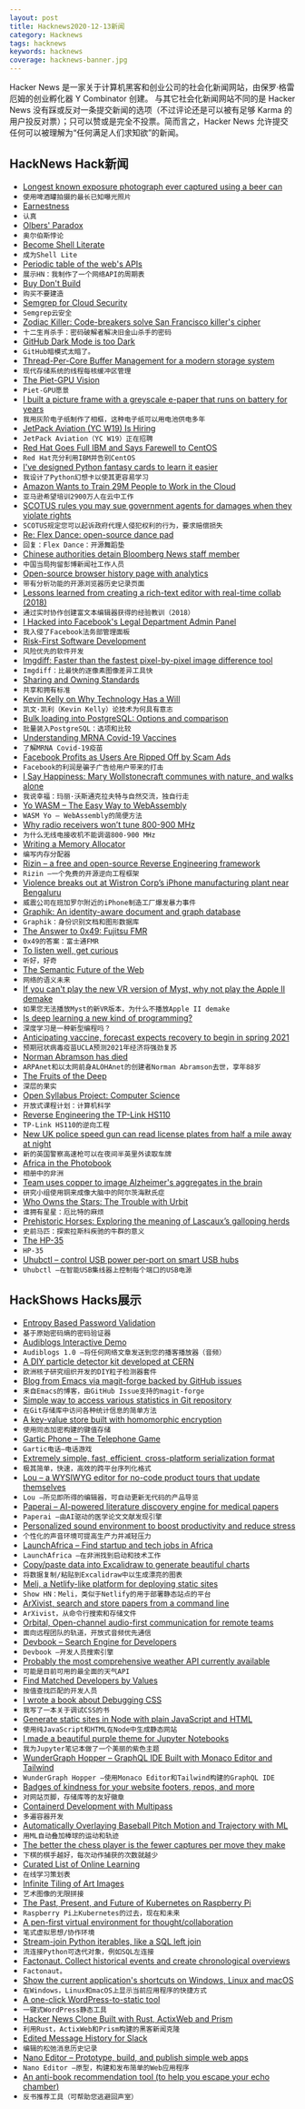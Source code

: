 ```yaml
---
layout: post
title: Hacknews2020-12-13新闻
category: Hacknews
tags: hacknews
keywords: hacknews
coverage: hacknews-banner.jpg
---
```


Hacker News 是一家关于计算机黑客和创业公司的社会化新闻网站，由保罗·格雷厄姆的创业孵化器 Y Combinator 创建。
与其它社会化新闻网站不同的是 Hacker News 没有踩或反对一条提交新闻的选项（不过评论还是可以被有足够 Karma 的用户投反对票）；只可以赞或是完全不投票。简而言之，Hacker News 允许提交任何可以被理解为“任何满足人们求知欲”的新闻。

## HackNews Hack新闻


- [Longest known exposure photograph ever captured using a beer can](https://www.herts.ac.uk/about-us/media-centre/news/2020/longest-known-exposure-photograph-ever-captured-using-a-beer-can)
- `使用啤酒罐拍摄的最长已知曝光照片`
- [Earnestness](http://paulgraham.com/earnest.html)
- `认真`
- [Olbers' Paradox](https://en.wikipedia.org/wiki/Olbers%27_paradox#:~:text=In%20astrophysics%20and%20physical%20cosmology,infinite%20and%20eternal%20static%20universe.)
- `奥尔伯斯悖论`
- [Become Shell Literate](https://drewdevault.com/2020/12/12/Shell-literacy.html)
- `成为Shell Lite`
- [Periodic table of the web's APIs](http://wwwperiodictable.surge.sh/?hn5)
- `展示HN：我制作了一个网络API的周期表`
- [Buy Don't Build](https://jrott.com/posts/why-buy/)
- `购买不要建造`
- [Semgrep for Cloud Security](https://www.marcolancini.it/2020/blog-semgrep-for-cloud-security/)
- `Semgrep云安全`
- [Zodiac Killer: Code-breakers solve San Francisco killer's cipher](https://www.bbc.com/news/world-us-canada-55285805)
- `十二生肖杀手：密码破解者解决旧金山杀手的密码`
- [GitHub Dark Mode is too Dark](https://blog.karenying.com/posts/github-darkmode-sucks)
- `GitHub暗模式太暗了。`
- [Thread-Per-Core Buffer Management for a modern storage system](https://vectorized.io/blog/tpc-buffers/)
- `现代存储系统的线程每核缓冲区管理`
- [The Piet-GPU Vision](https://github.com/linebender/piet-gpu/blob/master/doc/vision.md)
- `Piet-GPU愿景`
- [I built a picture frame with a greyscale e-paper that runs on battery for years](https://framelabs.eu/en/)
- `我用灰阶电子纸制作了相框，这种电子纸可以用电池供电多年`
- [JetPack Aviation (YC W19) Is Hiring](https://jetpackaviation.com/career/)
- `JetPack Aviation（YC W19）正在招聘`
- [Red Hat Goes Full IBM and Says Farewell to CentOS](https://www.servethehome.com/red-hat-goes-full-ibm-and-says-farewell-to-centos/)
- `Red Hat充分利用IBM并告别CentOS`
- [I've designed Python fantasy cards to learn it easier](https://summonthejson.com/products/summon-the-json-python-deck)
- `我设计了Python幻想卡以使其更容易学习`
- [Amazon Wants to Train 29M People to Work in the Cloud](https://www.wsj.com/articles/amazon-wants-to-train-29-million-people-to-work-in-the-cloud-11607621622)
- `亚马逊希望培训2900万人在云中工作`
- [SCOTUS rules you may sue government agents for damages when they violate rights](https://ij.org/press-release/u-s-supreme-court-rules-unanimously-you-may-sue-government-agents-for-damages-when-they-violate-your-individual-rights/)
- `SCOTUS规定您可以起诉政府代理人侵犯权利的行为，要求赔偿损失`
- [Re: Flex Dance: open-source dance pad](https://reflex.dance/)
- `回复：Flex Dance：开源舞蹈垫`
- [Chinese authorities detain Bloomberg News staff member](https://www.axios.com/china-government-bloomberg-news-arrest-journalist-5016b770-6ece-476d-a108-653a0667ece9.html)
- `中国当局拘留彭博新闻社工作人员`
- [Open-source browser history page with analytics](https://github.com/seanmiller802/BrowserTime)
- `带有分析功能的开源浏览器历史记录页面`
- [Lessons learned from creating a rich-text editor with real-time collab (2018)](https://ckeditor.com/blog/Lessons-learned-from-creating-a-rich-text-editor-with-real-time-collaboration/)
- `通过实时协作创建富文本编辑器获得的经验教训（2018）`
- [I Hacked into Facebook's Legal Department Admin Panel](https://alaa.blog/2020/12/how-i-hacked-facebook-part-one/)
- `我入侵了Facebook法务部管理面板`
- [Risk-First Software Development](https://riskfirst.org)
- `风险优先的软件开发`
- [Imgdiff: Faster than the fastest pixel-by-pixel image difference tool](https://github.com/n7olkachev/imgdiff)
- `Imgdiff：比最快的逐像素图像差异工具快`
- [Sharing and Owning Standards](https://diff.substack.com/p/sharing-and-owning-standards)
- `共享和拥有标准`
- [Kevin Kelly on Why Technology Has a Will](https://palladiummag.com/2020/12/10/kevin-kelly-on-why-technology-has-a-will/)
- `凯文·凯利（Kevin Kelly）论技术为何具有意志`
- [Bulk loading into PostgreSQL: Options and comparison](https://www.highgo.ca/2020/12/08/bulk-loading-into-postgresql-options-and-comparison/)
- `批量装入PostgreSQL：选项和比较`
- [Understanding MRNA Covid-19 Vaccines](https://www.cdc.gov/coronavirus/2019-ncov/vaccines/different-vaccines/mrna.html)
- `了解MRNA Covid-19疫苗`
- [Facebook Profits as Users Are Ripped Off by Scam Ads](https://www.buzzfeednews.com/article/craigsilverman/facebook-ad-scams-revenue-china-tiktok-vietnam)
- `Facebook的利润是骗子广告给用户带来的打击`
- [I Say Happiness: Mary Wollstonecraft communes with nature, and walks alone](https://www.laphamsquarterly.org/roundtable/i-say-happiness)
- `我说幸福：玛丽·沃斯通克拉夫特与自然交流，独自行走`
- [Yo WASM – The Easy Way to WebAssembly](https://deislabs.io/posts/introducing-yo-wasm/)
- `WASM Yo – WebAssembly的简便方法`
- [Why radio receivers won’t tune 800-900 MHz](https://computer.rip/2020-11-28%20the%20verboten%20band.html)
- `为什么无线电接收机不能调谐800-900 MHz`
- [Writing a Memory Allocator](http://dmitrysoshnikov.com/compilers/writing-a-memory-allocator/)
- `编写内存分配器`
- [Rizin – a free and open-source Reverse Engineering framework](https://rizin.re/posts/announcing-rizin/)
- `Rizin –一个免费的开源逆向工程框架`
- [Violence breaks out at Wistron Corp’s iPhone manufacturing plant near Bengaluru](https://timesofindia.indiatimes.com/city/bengaluru/violence-breaks-out-at-wistron-corps-iphone-manufacturing-plant-near-bengaluru/articleshow/79691511.cms)
- `威震公司在班加罗尔附近的iPhone制造工厂爆发暴力事件`
- [Graphik: An identity-aware document and graph database](https://github.com/graphikDB/graphik)
- `Graphik：身份识别文档和图形数据库`
- [The Answer to 0x49: Fujitsu FMR](http://www.os2museum.com/wp/the-answer-to-0x49-fujitsu-fmr/)
- `0x49的答案：富士通FMR`
- [To listen well, get curious](https://www.benkuhn.net/listen/)
- `听好，好奇`
- [The Semantic Future of the Web](https://stackoverflow.blog/2020/12/10/the-semantic-future-of-the-web/?cb=1)
- `网络的语义未来`
- [If you can't play the new VR version of Myst, why not play the Apple II demake](http://www.deater.net/weave/vmwprod/mist/)
- `如果您无法播放Myst的新VR版本，为什么不播放Apple II demake`
- [Is deep learning a new kind of programming?](http://tomasp.net/blog/2020/learning-and-programming/)
- `深度学习是一种新型编程吗？`
- [Anticipating vaccine, forecast expects recovery to begin in spring 2021](https://www.anderson.ucla.edu/news-and-events/press-releases/anticipating-vaccine-ucla-anderson-forecast-expects-recovery-to-begin-in-spring-21)
- `预期冠状病毒疫苗UCLA预测2021年经济将强劲复苏`
- [Norman Abramson has died](https://www.nytimes.com/2020/12/11/technology/norman-abramson-dead.html)
- `ARPAnet和以太网前身ALOHAnet的创建者Norman Abramson去世，享年88岁`
- [The Fruits of the Deep](http://oceans.nautil.us/feature/649/the-hidden-fruits-of-the-deep)
- `深层的果实`
- [Open Syllabus Project: Computer Science](https://opensyllabus.org/result/field?id=Computer+Science)
- `开放式课程计划：计算机科学`
- [Reverse Engineering the TP-Link HS110](https://www.softscheck.com/en/reverse-engineering-tp-link-hs110/)
- `TP-Link HS110的逆向工程`
- [New UK police speed gun can read license plates from half a mile away at night](https://www.thedrive.com/news/38111/new-uk-police-speed-gun-can-read-license-plates-from-nearly-half-a-mile-away-at-night)
- `新的英国警察高速枪可以在夜间半英里外读取车牌`
- [Africa in the Photobook](https://africainthephotobook.com/)
- `相册中的非洲`
- [Team uses copper to image Alzheimer's aggregates in the brain](https://blogs.illinois.edu/view/6367/502469350)
- `研究小组使用铜来成像大脑中的阿尔茨海默氏症`
- [Who Owns the Stars: The Trouble with Urbit](http://distributedweb.care/posts/who-owns-the-stars/)
- `谁拥有星星：厄比特的麻烦`
- [Prehistoric Horses: Exploring the meaning of Lascaux’s galloping herds](https://www.historytoday.com/archive/natural-histories/prehistoric-horses)
- `史前马匹：探索拉斯科疾驰的牛群的意义`
- [The HP-35](http://codex99.com/design/the-hp35.html)
- `HP-35`
- [Uhubctl – control USB power per-port on smart USB hubs](https://github.com/mvp/uhubctl)
- `Uhubctl –在智能USB集线器上控制每个端口的USB电源`


## HackShows Hacks展示

- [ Entropy Based Password Validation](https://github.com/lane-c-wagner/go-password-validator)
- `基于原始密码熵的密码验证器`
- [ Audiblogs Interactive Demo](https://audiblogs.com/)
- `Audiblogs 1.0 –将任何网络文章发送到您的播客播放器（音频）`
- [ A DIY particle detector kit developed at CERN](https://shop.kitspace.org/buy/electron-detector/)
- `欧洲核子研究组织开发的DIY粒子检测器套件`
- [ Blog from Emacs via magit-forge backed by GitHub issues](https://sgrove.essay.dev/post/25/essaydev-a-real-time-blog-from-emacs-magit-forge-based-on-github-issues)
- `来自Emacs的博客，由GitHub Issue支持的magit-forge`
- [ Simple way to access various statistics in Git repository](https://git-quick-stats.sh/)
- `在Git存储库中访问各种统计信息的简单方法`
- [ A key-value store built with homomorphic encryption](https://github.com/ankane/morph)
- `使用同态加密构建的键值存储`
- [ Gartic Phone – The Telephone Game](https://garticphone.com)
- `Gartic电话–电话游戏`
- [ Extremely simple, fast, efficient, cross-platform serialization format](https://github.com/RainwayApp/bebop)
- `极其简单，快速，高效的跨平台序列化格式`
- [ Lou – a WYSIWYG editor for no-code product tours that update themselves](https://www.louassist.com/?lou=672255313089)
- `Lou –所见即所得的编辑器，可自动更新无代码的产品导览`
- [ Paperai – AI-powered literature discovery engine for medical papers](https://github.com/neuml/paperai)
- `Paperai –由AI驱动的医学论文文献发现引擎`
- [ Personalized sound environment to boost productivity and reduce stress](https://naturvirt.netlify.app/)
- `个性化的声音环境可提高生产力并减轻压力`
- [ LaunchAfrica – Find startup and tech jobs in Africa](https://launchafrica.io/)
- `LaunchAfrica –在非洲找到启动和技术工作`
- [ Copy/paste data into Excalidraw to generate beautiful charts](https://twitter.com/excalidraw/status/1337355475474669569)
- `将数据复制/粘贴到Excalidraw中以生成漂亮的图表`
- [ Meli, a Netlify-like platform for deploying static sites](https://github.com/getmeli/meli)
- `Show HN：Meli，类似于Netlify的用于部署静态站点的平台`
- [ ArXivist, search and store papers from a command line](https://github.com/njhofmann/arXivist)
- `ArXivist，从命令行搜索和存储文件`
- [ Orbital, Open-channel audio-first communication for remote teams](http://orbital.chat/)
- `面向远程团队的轨道，开放式音频优先通信`
- [ Devbook – Search Engine for Developers](https://usedevbook.com)
- `Devbook –开发人员搜索引擎`
- [ Probably the most comprehensive weather API currently available](item?id=25395769)
- `可能是目前可用的最全面的天气API`
- [ Find Matched Developers by Values](https://kolapedia.com)
- `按值查找匹配的开发人员`
- [ I wrote a book about Debugging CSS](http://debuggingcss.com/)
- `我写了一本关于调试CSS的书`
- [ Generate static sites in Node with plain JavaScript and HTML](https://github.com/chr15m/motionless)
- `使用纯JavaScript和HTML在Node中生成静态网站`
- [ I made a beautiful purple theme for Jupyter Notebooks](https://datacrayon.com/posts/tools/jupyter/theme-purple-please-for-jupyter-lab/)
- `我为Jupyter笔记本做了一个美丽的紫色主题`
- [ WunderGraph Hopper – GraphQL IDE Built with Monaco Editor and Tailwind](https://github.com/wundergraph/hopper)
- `WunderGraph Hopper –使用Monaco Editor和Tailwind构建的GraphQL IDE`
- [ Badges of kindness for your website footers, repos, and more](https://kindspeech.org/badges/)
- `对网站页脚，存储库等的友好徽章`
- [ Containerd Development with Multipass](https://blog.alexellis.io/containerd-development-multipass/)
- `多遍容器开发`
- [ Automatically Overlaying Baseball Pitch Motion and Trajectory with ML](https://github.com/chonyy/ML-auto-baseball-pitching-overlay)
- `用ML自动叠加棒球的运动和轨迹`
- [ The better the chess player is the fewer captures per move they make](https://blog.chessvision.ai/average-captures-per-move-by-elo/)
- `下棋的棋手越好，每次动作捕获的次数就越少`
- [ Curated List of Online Learning](item?id=25402800)
- `在线学习策划表`
- [ Infinite Tiling of Art Images](https://github.com/furstenheim/infinite-mosaic)
- `艺术图像的无限拼接`
- [ The Past, Present, and Future of Kubernetes on Raspberry Pi](https://www.youtube.com/watch?v=jfUpF40--60)
- `Raspberry Pi上Kubernetes的过去，现在和未来`
- [ A pen-first virtual environment for thought/collaboration](https://www.temin.co.uk/)
- `笔式虚拟思想/协作环境`
- [ Stream-join Python iterables, like a SQL left join](https://github.com/uktrade/python-streaming-left-join)
- `流连接Python可迭代对象，例如SQL左连接`
- [ Factonaut. Collect historical events and create chronological overviews](https://www.factonaut.com/)
- `Factonaut。`
- [ Show the current application's shortcuts on Windows, Linux and macOS](https://tkainrad.dev/posts/app-to-show-shortcuts-of-current-application-windows-linux-macos/)
- `在Windows，Linux和macOS上显示当前应用程序的快捷方式`
- [ A one-click WordPress-to-static tool](https://sitesauce.app/for/wordpress)
- `一键式WordPress静态工具`
- [ Hacker News Clone Built with Rust, ActixWeb and Prism](https://github.com/kaleidawave/hackernews-prism)
- `利用Rust，ActixWeb和Prism构建的黑客新闻克隆`
- [ Edited Message History for Slack](https://edited.chat/)
- `编辑的松弛消息历史记录`
- [ Nano Editor – Prototype, build, and publish simple web apps](https://www.outpan.com/app/543e836b6a/nano-editor)
- `Nano Editor –原型，构建和发布简单的Web应用程序`
- [ An anti-book recommendation tool (to help you escape your echo chamber)](https://abooklikefoo.com/escape/)
- `反书推荐工具（可帮助您逃避回声室）`

